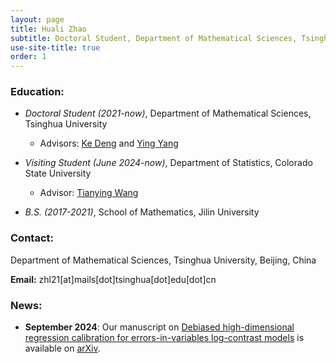 ```yaml
---
layout: page
title: Huali Zhao
subtitle: Doctoral Student, Department of Mathematical Sciences, Tsinghua University
use-site-title: true
order: 1
---
```


### Education:
  
   - _Doctoral Student (2021-now)_, Department of Mathematical Sciences, Tsinghua University   
       - Advisors: [Ke Deng](https://www.stat.tsinghua.edu.cn/en/teachers/kedeng/) and [Ying Yang](https://www.math.tsinghua.edu.cn/info/1125/1624.htm)

   - _Visiting Student (June 2024-now)_, Department of Statistics, Colorado State University
       - Advisor: [Tianying Wang](https://statistics.colostate.edu/person/?id=7007959B876D22076178E19ED6C3873C&sq=t)
  
   - _B.S. (2017-2021)_, School of Mathematics, Jilin University
     
### Contact:
Department of Mathematical Sciences, Tsinghua University, Beijing, China
   
**Email:** zhl21[at]mails[dot]tsinghua[dot]edu[dot]cn

### News:

- **September 2024**: Our manuscript on [Debiased high-dimensional regression calibration for errors-in-variables log-contrast models](https://arxiv.org/abs/2409.07568) is available on [arXiv](https://arxiv.org/abs/2409.07568).

